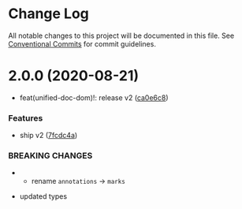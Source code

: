# Change Log

All notable changes to this project will be documented in this file.
See [Conventional Commits](https://conventionalcommits.org) for commit guidelines.

# 2.0.0 (2020-08-21)


* feat(unified-doc-dom)!: release v2 ([ca0e6c8](https://github.com/unified-doc/unified-doc-dom/commit/ca0e6c8809431e09c344d5b57f6dd0be4e1258f8))


### Features

* ship v2 ([7fcdc4a](https://github.com/unified-doc/unified-doc-dom/commit/7fcdc4a31a96d15d54a692f197ad6df8e3bcde89))


### BREAKING CHANGES

* - rename `annotations` -> `marks`
- updated types
